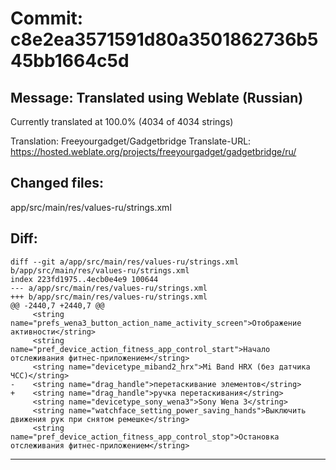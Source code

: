 # Commit: c8e2ea3571591d80a3501862736b545bb1664c5d
## Message: Translated using Weblate (Russian)

Currently translated at 100.0% (4034 of 4034 strings)

Translation: Freeyourgadget/Gadgetbridge
Translate-URL: https://hosted.weblate.org/projects/freeyourgadget/gadgetbridge/ru/
## Changed files:
app/src/main/res/values-ru/strings.xml

## Diff:
```
diff --git a/app/src/main/res/values-ru/strings.xml b/app/src/main/res/values-ru/strings.xml
index 223fd1975..4ecb0e4e9 100644
--- a/app/src/main/res/values-ru/strings.xml
+++ b/app/src/main/res/values-ru/strings.xml
@@ -2440,7 +2440,7 @@
     <string name="prefs_wena3_button_action_name_activity_screen">Отображение активности</string>
     <string name="pref_device_action_fitness_app_control_start">Начало отслеживания фитнес-приложением</string>
     <string name="devicetype_miband2_hrx">Mi Band HRX (без датчика ЧСС)</string>
-    <string name="drag_handle">перетаскивание элементов</string>
+    <string name="drag_handle">ручка перетаскивания</string>
     <string name="devicetype_sony_wena3">Sony Wena 3</string>
     <string name="watchface_setting_power_saving_hands">Выключить движения рук при снятом ремешке</string>
     <string name="pref_device_action_fitness_app_control_stop">Остановка отслеживания фитнес-приложением</string>
```
-----------------------------------
